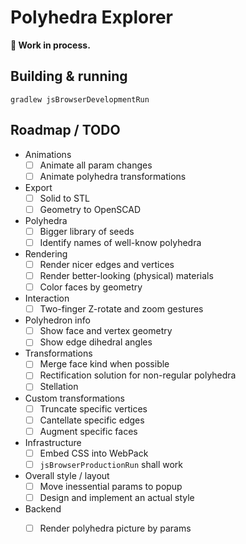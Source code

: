 # Polyhedra Explorer

**🚧 Work in process.**
                                              
## Building & running

```shell
gradlew jsBrowserDevelopmentRun 
```

## Roadmap / TODO
                       
* Animations
  * [ ] Animate all param changes
  * [ ] Animate polyhedra transformations
* Export 
  * [ ] Solid to STL
  * [ ] Geometry to OpenSCAD  
* Polyhedra
  * [ ] Bigger library of seeds
  * [ ] Identify names of well-know polyhedra
* Rendering
  * [ ] Render nicer edges and vertices
  * [ ] Render better-looking (physical) materials 
  * [ ] Color faces by geometry
* Interaction
  * [ ] Two-finger Z-rotate and zoom gestures
* Polyhedron info
  * [ ] Show face and vertex geometry
  * [ ] Show edge dihedral angles
* Transformations
  * [ ] Merge face kind when possible
  * [ ] Rectification solution for non-regular polyhedra  
  * [ ] Stellation
* Custom transformations
  * [ ] Truncate specific vertices
  * [ ] Cantellate specific edges
  * [ ] Augment specific faces 
* Infrastructure    
  * [ ] Embed CSS into WebPack
  * [ ] `jsBrowserProductionRun` shall work
* Overall style / layout
  * [ ] Move inessential params to popup
  * [ ] Design and implement an actual style
* Backend
  * [ ] Render polyhedra picture by params



